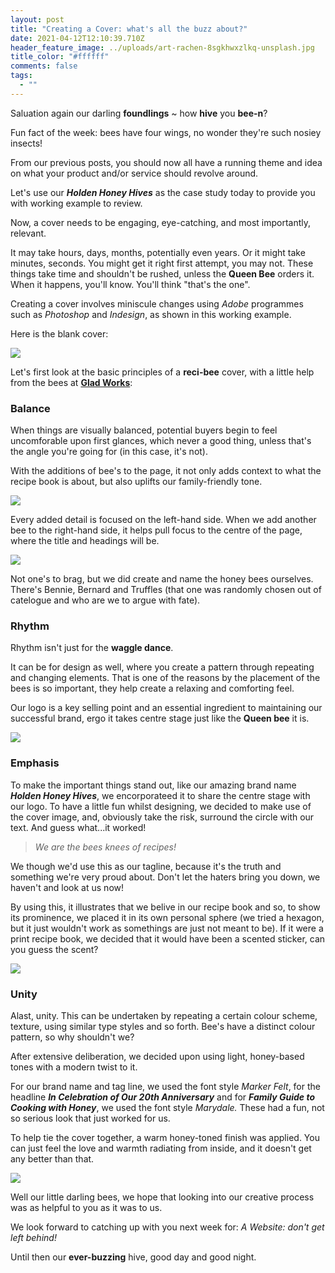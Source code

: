 ```yaml
---
layout: post
title: "Creating a Cover: what's all the buzz about?"
date: 2021-04-12T12:10:39.710Z
header_feature_image: ../uploads/art-rachen-8sgkhwxzlkq-unsplash.jpg
title_color: "#ffffff"
comments: false
tags:
  - ""
---
```

Saluation again our darling **foundlings** ~ how **hive** you **bee-n**?

Fun fact of the week: bees have four wings, no wonder they're such nosiey insects!

From our previous posts, you should now all have a running theme and idea on what your product and/or service should revolve around.

Let's use our ***Holden Honey Hives*** as the case study today to provide you with working example to review.

Now, a cover needs to be engaging, eye-catching, and most importantly, relevant.

It may take hours, days, months, potentially even years. Or it might take minutes, seconds. You might get it right first attempt, you may not. These things take time and shouldn't be rushed, unless the **Queen Bee** orders it. When it happens, you'll know. You'll think "that's the one".

Creating a cover involves miniscule changes using *Adobe* programmes such as *Photoshop* and *Indesign*, as shown in this working example.

Here is the blank cover:

![](../uploads/screenshot-2021-04-05-at-19.44.47.png)

Let's first look at the basic principles of a **reci-bee** cover, with a little help from the bees at **[Glad Works](https://www.gladworks.com/blog/principles-design-recipe-successful-layout)**:

### Balance

When things are visually balanced, potential buyers begin to feel uncomforable upon first glances, which never a good thing, unless that's the angle you're going for (in this case, it's not). 

With the additions of bee's to the page, it not only adds context to what the recipe book is about, but also uplifts our family-friendly tone. 

![](../uploads/screenshot-2021-04-05-at-19.46.59.png)

Every added detail is focused on the left-hand side. When we add another bee to the right-hand side, it helps pull focus to the centre of the page, where the title and headings will be.

![](../uploads/screenshot-2021-04-05-at-19.47.37.png)

Not one's to brag, but we did create and name the honey bees ourselves. There's Bennie, Bernard and Truffles (that one was randomly chosen out of catelogue and who are we to argue with fate).

### Rhythm

Rhythm isn't just for the **waggle dance**. 

It can be for design as well, where you create a pattern through repeating and changing elements. That is one of the reasons by the placement of the bees is so important, they help create a relaxing and comforting feel. 

Our logo is a key selling point and an essential ingredient to maintaining our successful brand, ergo it takes centre stage just like the **Queen bee** it is.

![](../uploads/screenshot-2021-04-05-at-19.48.56.png)

### Emphasis

To make the important things stand out, like our amazing brand name ***Holden Honey Hives***, we encorporateed it to share the centre stage with our logo. To have a little fun whilst designing, we decided to make use of the cover image, and, obviously take the risk, surround the circle with our text. And guess what...it worked!

> *We are the bees knees of recipes!*

We though we'd use this as our tagline, because it's the truth and something we're very proud about. Don't let the haters bring you down, we haven't and look at us now!

By using this, it illustrates that we belive in our recipe book and so, to show its prominence, we placed it in its own personal sphere (we tried a hexagon, but it just wouldn't work as somethings are just not meant to be). If it were a print recipe book, we decided that it would have been a scented sticker, can you guess the scent? 

![](../uploads/screenshot-2021-04-05-at-19.37.13.png)

### Unity

Alast, unity. This can be undertaken by repeating a certain colour scheme, texture, using similar type styles and so forth. Bee's have a distinct colour pattern, so why shouldn't we?

After extensive deliberation, we decided upon using light, honey-based tones with a modern twist to it.

For our brand name and tag line, we used the font style *Marker Felt*, for the headline ***In Celebration of Our 20th Anniversary*** and for ***Family Guide to Cooking with Honey***, we used the font style *Marydale.* These had a fun, not so serious look that just worked for us.

To help tie the cover together, a warm honey-toned finish was applied. You can just feel the love and warmth radiating from inside, and it doesn't get any better than that.

![](../uploads/screenshot-2021-04-06-at-11.48.56.png)

Well our little darling bees, we hope that looking into our creative process was as helpful to you as it was to us. 

We look forward to catching up with you next week for: *A Website: don't get left behind!*

Until then our **ever-buzzing** hive, good day and good night.